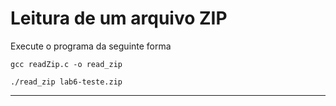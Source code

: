 # Leitura de um arquivo ZIP



Execute o programa da seguinte forma 
```
gcc readZip.c -o read_zip
```

```
./read_zip lab6-teste.zip 
```

----
